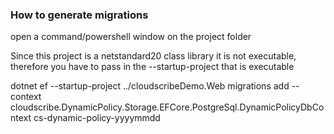 ﻿### How to generate migrations

open a command/powershell window on the project folder

Since this project is a netstandard20 class library it is not executable, therefore you have to pass in the --startup-project that is executable

dotnet ef --startup-project ../cloudscribeDemo.Web migrations add  --context cloudscribe.DynamicPolicy.Storage.EFCore.PostgreSql.DynamicPolicyDbContext cs-dynamic-policy-yyyymmdd
